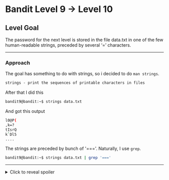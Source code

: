 
# Bandit Level 9 → Level 10
## Level Goal
The password for the next level is stored in the file data.txt in one of the few human-readable strings, preceded by several ‘=’ characters.
***
### Approach
The goal has something to do with strings, so i decided to do `man strings`. 

```markdown
strings - print the sequences of printable characters in files
```

After that I did this 
```bash
bandit9@bandit:~$ strings data.txt
```
And got this output
```bash
l0@P(
,k=?
tIsrQ
k`Dl5
....
```
The strings are preceded by bunch of '==='. Naturally, I use `grep`.
```bash
bandit9@bandit:~$ strings data.txt | grep '==='
```
***

<details>
  <summary>Click to reveal spoiler</summary>

  The password is FGUW5ilLVJrxX9kMYMmlN4MgbpfMiqey 
</details>


